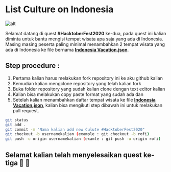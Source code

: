 # List Culture on Indonesia

![alt](https://image.freepik.com/free-vector/indonesia-culture-illustration_3264-79.jpg)

Selamat datang di quest **#HacktoberFest2020** ke-dua, pada quest ini kalian diminta untuk bantu mengisi tempat wisata apa saja yang ada di Indonesia. Masing masing peserta paling minimal menambahkan 2 tempat wisata yang ada di Indonesia ke file bernama **[Indonesia Vacation.json](https://github.com/tiuinws/list-vacation-spot-on-indonesia/blob/master/indonesia-vacation.json)**.

## Step procedure :
1. Pertama kalian harus melakukan fork repository ini ke aku github kalian
2. Kemudian kalian mengclone repository yang telah kalian fork 
3. Buka folder repository yang sudah kalian clone dengan text editor kalian
4. Kalian bisa melakukan copy paste format yang sudah ada dan 
5. Setelah kalian menambahkan daftar tempat wisata ke file **[Indonesia Vacation.json](https://github.com/tiuinws/list-culture-on-indonesia/blob/master/indonesia-culture.json)**, kalian bisa mengikuti step dibawah ini untuk melakukan pull request.

```bash
git status 
git add .
git commit -m "Nama kalian add new Culute #HacktoberFest2020"
git checkout -b usernamekalian (example : git checkout -b rofi)
git push -u origin usernamekalian (examle : git push -u origin rofi)
```

## Selamat kalian telah menyelesaikan quest ke-tiga :clap: :clap:
